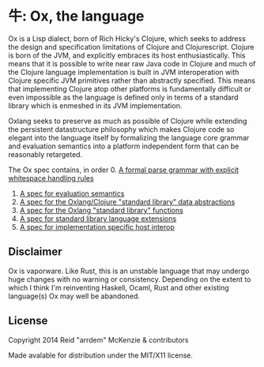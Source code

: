 # 牛: Ox, the language

Ox is a Lisp dialect, born of Rich Hicky's Clojure, which seeks to
address the design and specification limitations of Clojure and
Clojurescript. Clojure is born of the JVM, and explicitly embraces its
host enthusiastically. This means that it is possible to write near
raw Java code in Clojure and much of the Clojure language
implementation is built in JVM interoperation with Clojure specific
JVM primitives rather than abstractly specified. This means that
implementing Clojure atop other platforms is fundamentally difficult
or even impossible as the language is defined only in terms of a
standard library which is enmeshed in its JVM implementation.

Oxlang seeks to preserve as much as possible of Clojure while
extending the persistent datastructure philosophy which makes Clojure
code so elegant into the language itself by formalizing the language
core grammar and evaluation semantics into a platform independent form
that can be reasonably retargeted.

The Ox spec contains, in order
 0. [A formal parse grammar with explicit whitespace handling rules](doc/grammar.md)
 1. [A spec for evaluation semantics](doc/evaluation.md)
 2. [A spec for the Oxlang/Clojure "standard library" data abstractions](doc/interfaces.md)
 3. [A spec for the Oxlang "standard library" functions](doc/functions.md)
 4. [A spec for standard library language extensions](doc/modules.md)
 5. [A spec for implementation specific host interop](doc/interop.md)

## Disclaimer

Ox is vaporware. Like Rust, this is an unstable language that may
undergo huge changes with no warning or consistency. Depending on the
extent to which I think I'm reinventing Haskell, Ocaml, Rust and other
existing language(s) Ox may well be abandoned.

## License

Copyright 2014 Reid "arrdem" McKenzie & contributors

Made avalable for distribution under the MIT/X11 license.
